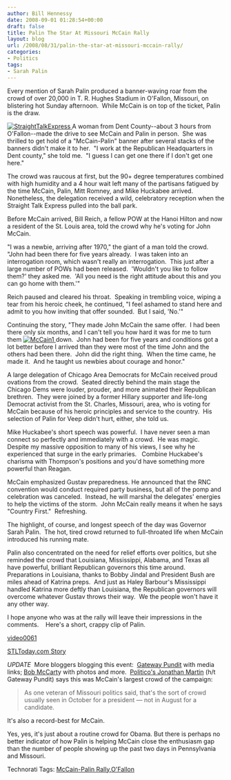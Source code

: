```yaml
---
author: Bill Hennessy
date: 2008-09-01 01:28:54+00:00
draft: false
title: Palin The Star At Missouri McCain Rally
layout: blog
url: /2008/08/31/palin-the-star-at-missouri-mccain-rally/
categories:
- Politics
tags:
- Sarah Palin
---
```


Every mention of Sarah Palin produced a banner-waving roar from the crowd of over 20,000 in T. R. Hughes Stadium in O'Fallon, Missouri, on blistering hot Sunday afternoon.  While McCain is on top of the ticket, Palin is the draw.

[![StraightTalkExpress](https://hennessysview.com/wp-content/uploads/2008/08/straighttalkexpress-thumb.jpg)
](https://hennessysview.com/wp-content/uploads/2008/08/straighttalkexpress.jpg)A woman from Dent County--about 3 hours from O'Fallon--made the drive to see McCain and Palin in person.  She was thrilled to get hold of a "McCain-Palin" banner after several stacks of the banners didn't make it to her.  "I work at the Republican Headquarters in Dent county," she told me.  "I guess I can get one there if I don't get one here."

The crowd was raucous at first, but the 90+ degree temperatures combined with high humidity and a 4 hour wait left many of the partisans fatigued by the time McCain, Palin, Mitt Romney, and Mike Huckabee arrived.  Nonetheless, the delegation received a wild, celebratory reception when the Straight Talk Express pulled into the ball park.

Before McCain arrived, Bill Reich, a fellow POW at the Hanoi Hilton and now a resident of the St. Louis area, told the crowd why he's voting for John McCain.

"I was a newbie, arriving after 1970," the giant of a man told the crowd.  "John had been there for five years already.  I was taken into an interrogation room, which wasn't really an interrogation.  This just after a large number of POWs had been released.  'Wouldn't you like to follow them?' they asked me.  'All you need is the right attitude about this and you can go home with them.'"

Reich paused and cleared his throat.  Speaking in trembling voice, wiping a tear from his heroic cheek, he continued, "I feel ashamed to stand here and admit to you how inviting that offer sounded.  But I said, 'No.'"

Continuing the story, "They made John McCain the same offer.  I had been there only six months, and I can't tell you how hard it was for me to turn them [![McCain1](https://hennessysview.com/wp-content/uploads/2008/08/mccain1-thumb.jpg)
](https://hennessysview.com/wp-content/uploads/2008/08/mccain1.jpg)down.  John had been for five years and conditions got a lot better before I arrived than they were most of the time John and the others had been there.  John did the right thing.  When the time came, he made it.  And he taught us newbies about courage and honor."

A large delegation of Chicago Area Democrats for McCain received proud ovations from the crowd.  Seated directly behind the main stage the Chicago Dems were louder, prouder, and more animated their Republican brethren.  They were joined by a former Hillary supporter and life-long Democrat activist from the St. Charles, Missouri, area, who is voting for McCain because of his heroic principles and service to the country.  His selection of Palin for Veep didn't hurt, either, she told us.

Mike Huckabee's short speech was powerful.  I have never seen a man connect so perfectly and immediately with a crowd.  He was magic.  Despite my massive opposition to many of his views, I see why he experienced that surge in the early primaries.   Combine Huckabee's charisma with Thompson's positions and you'd have something more powerful than Reagan.

McCain emphasized Gustav preparedness. He announced that the RNC convention would conduct required party business, but all of the pomp and celebration was canceled.  Instead, he will marshal the delegates' energies to help the victims of the storm.  John McCain really means it when he says "Country First."  Refreshing.

The highlight, of course, and longest speech of the day was Governor Sarah Palin.  The hot, tired crowd returned to full-throated life when McCain introduced his running mate.

Palin also concentrated on the need for relief efforts over politics, but she reminded the crowd that Louisiana, Mississippi, Alabama, and Texas all have powerful, brilliant Republican governors this time around.  Preparations in Louisiana, thanks to Bobby Jindal and President Bush are miles ahead of Katrina preps.  And just as Haley Barbour's Mississippi handled Katrina more deftly than Louisiana, the Republican governors will overcome whatever Gustav throws their way.  We the people won't have it any other way.

I hope anyone who was at the rally will leave their impressions in the comments.    Here's a short, crappy clip of Palin.

[video0061](https://hennessysview.com/wp-content/uploads/2008/08/video0061.3gp)

[STLToday.com Story](https://www.stltoday.com/blogzone/political-fix/political-fix/2008/08/mccain-arrives-at-ofallon-ballpark/)

*UPDATE*  More bloggers blogging this event:  [Gateway Pundit](https://gatewaypundit.blogspot.com/2008/08/wow-20000-turn-out-to-see-sarah-palin.html) with media links; [Bob McCart](https://bobmccarty.com/2008/08/31/huge-crowd-welcomes-mccain-palin-to-missouri/)y with photos and more.  [Politico's Jonathan Martin](https://www.politico.com/blogs/jonathanmartin/0808/The_Palin_effect_crowd_size.html?showall) (h/t Gateway Pundit) says this was McCain's largest crowd of the campaign:


> As one veteran of Missouri politics said, that's the sort of crowd usually seen in October for a president — not in August for a candidate.

It's also a record-best for McCain.

Yes, yes, it's just about a routine crowd for Obama. But there is perhaps no better indicator of how Palin is helping McCain close the enthusiasm gap than the number of people showing up the past two days in Pennsylvania and Missouri.




Technorati Tags: [McCain-Palin Rally](https://technorati.com/tags/McCain-Palin%20Rally),[O'Fallon](https://technorati.com/tags/O'Fallon)
